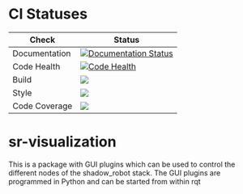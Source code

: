 # CI Statuses

Check | Status
---|---
Documentation|[![Documentation Status](https://readthedocs.org/projects/sr-visualization/badge/?version=latest)](http://sr-visualization.readthedocs.org)
Code Health|[![Code Health](https://landscape.io/github/shadow-robot/sr-visualization/indigo-devel/landscape.svg?style=flat)](https://landscape.io/github/shadow-robot/sr-visualization/kinetic-devel)
Build|[<img src="https://codebuild.eu-west-2.amazonaws.com/badges?uuid=eyJlbmNyeXB0ZWREYXRhIjoiL1FjV0UybUc0L280alhtRlRSWWpJYmNpeVFQaGNNM09Ec1llWGJTZFBaTXNGcEFGNE1sVEZrd0xpOE5FTFZ1NDNiamtFbUVJbDRUNCtTak9YcGNWS3ZjPSIsIml2UGFyYW1ldGVyU3BlYyI6Ik9kcittblo4eXc5VjczWloiLCJtYXRlcmlhbFNldFNlcmlhbCI6MX0%3D&branch=noetic-devel"/>](https://eu-west-2.console.aws.amazon.com/codesuite/codebuild/projects/auto_sr-visualization_noetic-devel_install_check/)
Style|[<img src="https://codebuild.eu-west-2.amazonaws.com/badges?uuid=eyJlbmNyeXB0ZWREYXRhIjoiLzJ4bm9DMlpPLzJlNFBCTEg1aDJlWlduTElaZExpbktGKzRlbys3V0p2NENPM3RYMmY3U0gzYTF2clJ4dmtaTkdzNWIwZ0dta3FXcC9mSWRvZGQ1Z3YwPSIsIml2UGFyYW1ldGVyU3BlYyI6IlhWdEoxVkRxUTgyZkplU1kiLCJtYXRlcmlhbFNldFNlcmlhbCI6MX0%3D&branch=noetic-devel"/>](https://eu-west-2.console.aws.amazon.com/codesuite/codebuild/projects/auto_sr-visualization_noetic-devel_style_check/)
Code Coverage|[<img src="https://codebuild.eu-west-2.amazonaws.com/badges?uuid=eyJlbmNyeXB0ZWREYXRhIjoidmpVNmVGNGhmZU5UdGZIWDlYZWNrZ1JxSFhHTHpEdHVtV3VrSzI1clFCZHVoRHdjT2lCTFR2TXR5U2cvSDluWGFCenhvN1BkaXdWbmN1a0F2YkNuMWdZPSIsIml2UGFyYW1ldGVyU3BlYyI6IlVGaWkwWEU3b1dYeHc1VU8iLCJtYXRlcmlhbFNldFNlcmlhbCI6MX0%3D&branch=noetic-devel"/>](https://eu-west-2.console.aws.amazon.com/codesuite/codebuild/projects/auto_sr-visualization_noetic-devel_code_coverage/)

# sr-visualization

This is a package with GUI plugins which can be used to control the different nodes of the shadow_robot stack. The GUI plugins are programmed in Python and can be started from within rqt
